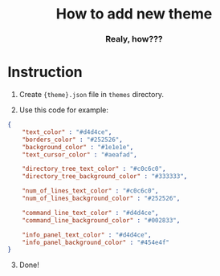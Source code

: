 <h1 align="center">How to add new theme</h1>
<h3 align="center">Realy, how???</h3>

# Instruction

1. Create `{theme}.json` file in `themes` directory.

2. Use this code for example:

```json
{
    "text_color" : "#d4d4ce",
    "borders_color" : "#252526",
    "background_color" : "#1e1e1e",
    "text_cursor_color" : "#aeafad",

    "directory_tree_text_color" : "#c0c6c0",
    "directory_tree_background_color" : "#333333",

    "num_of_lines_text_color" : "#c0c6c0",
    "num_of_lines_background_color" : "#252526",

    "command_line_text_color" : "#d4d4ce",
    "command_line_background_color" : "#002833",

    "info_panel_text_color" : "#d4d4ce",
    "info_panel_background_color" : "#454e4f"
}
```
3. Done!
